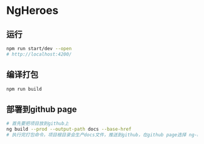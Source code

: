 # NgHeroes

## 运行

```bash
npm run start/dev --open
# http://localhost:4200/
```

## 编译打包

```bash
npm run build
```

## 部署到github page

```bash
# 首先要把项目放到github上
ng build --prod --output-path docs --base-href
# 执行完打包命令，项目根目录会生产docs文件，推送到github，在github page选择 ng-heroes/docs部署
```
